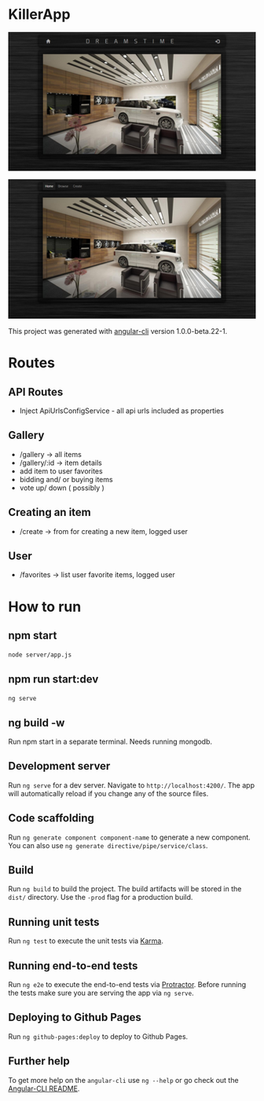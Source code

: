 # KillerApp

![image](./src/assets/screenshot.png)

![image](./src/assets/screenshot2.png)

This project was generated with [angular-cli](https://github.com/angular/angular-cli) version 1.0.0-beta.22-1.

# Routes

## API Routes
- Inject ApiUrlsConfigService - all api urls included as properties

## Gallery
- /gallery -> all items
- /gallery/:id -> item details
- add item to user favorites
- bidding and/ or buying items 
- vote up/ down ( possibly )

## Creating an item
- /create -> from for creating a new item, logged user

## User
- /favorites -> list user favorite items, logged user

# How to run

## npm start 
`node server/app.js` 

## npm run start:dev
`ng serve`

## ng build -w 
Run npm start in a separate terminal. Needs running mongodb.

## Development server
Run `ng serve` for a dev server. Navigate to `http://localhost:4200/`. The app will automatically reload if you change any of the source files.

## Code scaffolding

Run `ng generate component component-name` to generate a new component. You can also use `ng generate directive/pipe/service/class`.

## Build

Run `ng build` to build the project. The build artifacts will be stored in the `dist/` directory. Use the `-prod` flag for a production build.

## Running unit tests

Run `ng test` to execute the unit tests via [Karma](https://karma-runner.github.io).

## Running end-to-end tests

Run `ng e2e` to execute the end-to-end tests via [Protractor](http://www.protractortest.org/).
Before running the tests make sure you are serving the app via `ng serve`.

## Deploying to Github Pages

Run `ng github-pages:deploy` to deploy to Github Pages.

## Further help

To get more help on the `angular-cli` use `ng --help` or go check out the [Angular-CLI README](https://github.com/angular/angular-cli/blob/master/README.md).

